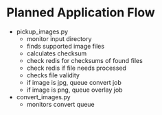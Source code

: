 # Planned Application Flow
- pickup_images.py
    - monitor input directory
    - finds supported image files
    - calculates checksum
    - check redis for checksums of found files
    - check redis if file needs processed
    - checks file validity
    - if image is jpg, queue convert job
    - if image is png, queue overlay job
- convert_images.py
    - monitors convert queue